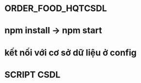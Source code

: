 # ORDER_FOOD_HQTCSDL
# npm install -> npm start
# kết nối với cơ sở dữ liệu ở config
# SCRIPT CSDL

